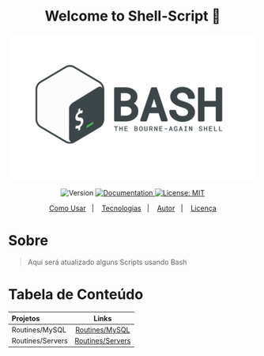 <h1 align="center">Welcome to Shell-Script 👋</h1>

![home](./resources/Logo.png)
<p align="center">
  <img alt="Version" src="https://img.shields.io/badge/version-LaunchBase-blue.svg?cacheSeconds=2592000" />
  <a href="Teste" target="_blank">
    <img alt="Documentation" src="https://img.shields.io/badge/documentation-yes-brightgreen.svg" />
  </a>
  <a href="Teste" target="_blank">
    <img alt="License: MIT" src="https://img.shields.io/badge/License-MIT-yellow.svg" />
  </a>
  
</p>

<p align="center">
  <a href="#how-to-use">Como Usar</a>&nbsp;&nbsp;&nbsp;|&nbsp;&nbsp;&nbsp;
  <a href="#-technologies">Tecnologias</a>&nbsp;&nbsp;&nbsp;|&nbsp;&nbsp;&nbsp;
  <a href="#author">Autor</a>&nbsp;&nbsp;&nbsp;|&nbsp;&nbsp;&nbsp;
  <a href="#-license">Licença</a>
</p>

# Sobre

> Aqui será atualizado alguns Scripts usando Bash 

# Tabela de Conteúdo

| Projetos  |     Links     | 
|:----------|:-------------:|
|Routines/MySQL | [Routines/MySQL](https://github.com/Wayfiding/Shell-Scripts/tree/main/Routines/MySQL) | 
|Routines/Servers | [Routines/Servers](https://github.com/Wayfiding/Shell-Scripts/tree/main/Routines/Servers) | 
